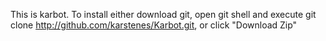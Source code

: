 This is karbot.
To install either download git, open git shell and execute git clone http://github.com/karstenes/Karbot.git, or click "Download Zip"
